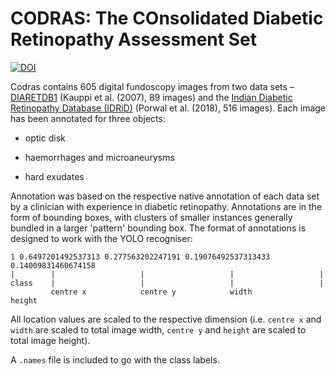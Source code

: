 # CODRAS: The COnsolidated Diabetic Retinopathy Assessment Set

[![DOI](https://zenodo.org/badge/171529534.svg)](https://zenodo.org/badge/latestdoi/171529534)

Codras contains 605 digital fundoscopy images from two data sets – [DIARETDB1](http://www.it.lut.fi/project/imageret/diaretdb1/) (Kauppi et al. (2007), 89 images) and the [Indian Diabetic Retinopathy Database (IDRiD)](https://idrid.grand-challenge.org) (Porwal et al. (2018), 516 images). Each image has been annotated for three objects:

* optic disk

* haemorrhages and microaneurysms

* hard exudates

Annotation was based on the respective native annotation of each data set by a clinician with experience in diabetic retinopathy. Annotations are in the form of bounding boxes, with clusters of smaller instances generally bundled in a larger 'pattern' bounding box. The format of annotations is designed to work with the YOLO recogniser:

```
1 0.6497201492537313 0.277563202247191 0.19076492537313433 0.14009831460674158
|        |                   |                   |                   |
class    |                   |                   |                   |
         centre x            centre y            width               height
```

All location values are scaled to the respective dimension (i.e. `centre x` and `width` are scaled to total image width, `centre y` and `height` are scaled to total image height).

A `.names` file is included to go with the class labels.
